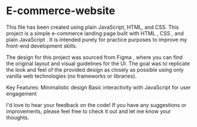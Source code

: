 # E-commerce-website
This file has been created using plain JavaScript, HTML, and CSS.
This project is a simple e-commerce landing page built with HTML , CSS , and plain JavaScript . It is intended purely for practice purposes to improve my front-end development skills.

The design for this project was sourced from Figma , where you can find the original layout and visual guidelines for the UI. The goal was to replicate the look and feel of the provided design as closely as possible using only vanilla web technologies (no frameworks or libraries).

Key Features:
Minimalistic design
Basic interactivity with JavaScript for user engagement

I'd love to hear your feedback on the code! If you have any suggestions or improvements, please feel free to check it out and let me know your thoughts.